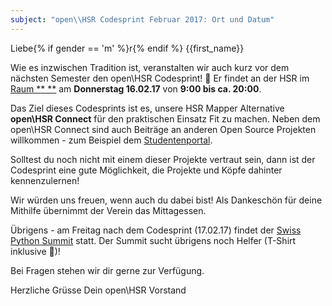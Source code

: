 ```yaml
---
subject: "open\\HSR Codesprint Februar 2017: Ort und Datum"
---
```


Liebe{% if gender == 'm' %}r{% endif %} {{first_name}}

Wie es inzwischen Tradition ist, veranstalten wir auch kurz vor dem nächsten Semester den open\HSR Codesprint! 🎉
Er findet an der HSR im [Raum **   **](https://www.openstreetmap.org/node/1325090902#map=18/47.22326/8.81727) am **Donnerstag 16.02.17** von **9:00 bis ca. 20:00**.

Das Ziel dieses Codesprints ist es, unsere HSR Mapper Alternative **open\HSR Connect** für den praktischen Einsatz Fit zu machen. Neben dem open\HSR Connect sind auch Beiträge an anderen Open Source Projekten willkommen - zum Beispiel dem [Studentenportal](https://github.com/studentenportal/web).

Solltest du noch nicht mit einem dieser Projekte vertraut sein, dann ist der Codesprint eine gute Möglichkeit, die Projekte und Köpfe dahinter kennenzulernen!

Wir würden uns freuen, wenn auch du dabei bist! Als Dankeschön für deine Mithilfe übernimmt der Verein das Mittagessen.

Übrigens - am Freitag nach dem Codesprint (17.02.17) findet der [Swiss Python Summit](https://www.python-summit.ch/) statt. Der Summit sucht übrigens noch Helfer (T-Shirt inklusive 🎉)!

Bei Fragen stehen wir dir gerne zur Verfügung.

Herzliche Grüsse
Dein open\HSR Vorstand

